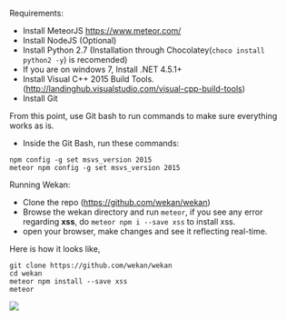 Requirements:
- Install MeteorJS https://www.meteor.com/
- Install NodeJS (Optional)
- Install Python 2.7 (Installation through Chocolatey(`choco install python2 -y`) is recomended)
- If you are on windows 7, Install .NET 4.5.1+
- Install Visual C++ 2015 Build Tools. (http://landinghub.visualstudio.com/visual-cpp-build-tools)
- Install Git

From this point, use Git bash to run commands to make sure everything works as is.
- Inside the Git Bash, run these commands:
```
npm config -g set msvs_version 2015
meteor npm config -g set msvs_version 2015
```

Running Wekan:
- Clone the repo (https://github.com/wekan/wekan)
- Browse the wekan directory and run `meteor`, if you see any error regarding **xss**, do `meteor npm i --save xss` to install xss.
- open your browser, make changes and see it reflecting real-time.

Here is how it looks like,

```
git clone https://github.com/wekan/wekan
cd wekan
meteor npm install --save xss
meteor
```

![](https://i.imgur.com/aNVBhj5.png)
